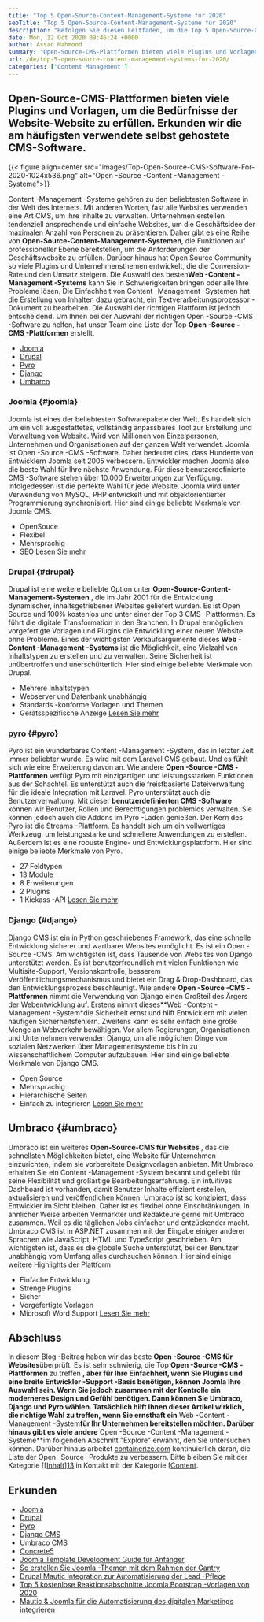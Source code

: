 ```yaml
---
title: "Top 5 Open-Source-Content-Management-Systeme für 2020" 
seoTitle: "Top 5 Open-Source-Content-Management-Systeme für 2020" 
description: "Befolgen Sie diesen Leitfaden, um die Top 5 Open-Source-Content-Management-Systeme zu erhalten, mit denen Webinhalte mit vollständiger Kontrolle und Transparenz verwaltet werden." 
date: Mon, 12 Oct 2020 09:46:24 +0000
author: Assad Mahmood
summary: "Open-Source-CMS-Plattformen bieten viele Plugins und Vorlagen, um die Anforderungen der Geschäftswebsite zu erfüllen. Erkunden wir die am häufigsten verwendete selbst gehostete CMS-Software." 
url: /de/top-5-open-source-content-management-systems-for-2020/
categories: ['Content Management']
---
```


## Open-Source-CMS-Plattformen bieten viele Plugins und Vorlagen, um die Bedürfnisse der Website-Website zu erfüllen. Erkunden wir die am häufigsten verwendete selbst gehostete CMS-Software.

{{< figure align=center src="images/Top-Open-Source-CMS-Software-For-2020-1024x536.png" alt="Open -Source -Content -Management -Systeme">}}

Content -Management -Systeme gehören zu den beliebtesten Software in der Welt des Internets. Mit anderen Worten, fast alle Websites verwenden eine Art CMS, um ihre Inhalte zu verwalten. Unternehmen erstellen tendenziell ansprechende und einfache Websites, um die Geschäftsidee der maximalen Anzahl von Personen zu präsentieren. Daher gibt es eine Reihe von **Open-Source-Content-Management-Systemen**, die Funktionen auf professioneller Ebene bereitstellen, um die Anforderungen der Geschäftswebsite zu erfüllen. Darüber hinaus hat Open Source Community so viele Plugins und Unternehmensthemen entwickelt, die die Conversion-Rate und den Umsatz steigern. Die Auswahl des besten**Web -Content -Management -Systems** kann Sie in Schwierigkeiten bringen oder alle Ihre Probleme lösen.
Die Einfachheit von Content -Management -Systemen hat die Erstellung von Inhalten dazu gebracht, ein Textverarbeitungsprozessor -Dokument zu bearbeiten. Die Auswahl der richtigen Plattform ist jedoch entscheidend. Um Ihnen bei der Auswahl der richtigen Open -Source -CMS -Software zu helfen, hat unser Team eine Liste der Top **Open -Source -CMS -Plattformen** erstellt.
  * [Joomla][1]
  * [Drupal][2]
  * [Pyro][3]
  * [Django][4]
  * [Umbarco][5]


### Joomla {#joomla}

Joomla ist eines der beliebtesten Softwarepakete der Welt. Es handelt sich um ein voll ausgestattetes, vollständig anpassbares Tool zur Erstellung und Verwaltung von Website. Wird von Millionen von Einzelpersonen, Unternehmen und Organisationen auf der ganzen Welt verwendet.
Joomla ist Open -Source -CMS -Software. Daher bedeutet dies, dass Hunderte von Entwicklern Joomla seit 2005 verbessern. Entwickler machen Joomla also die beste Wahl für Ihre nächste Anwendung. Für diese benutzerdefinierte CMS -Software stehen über 10.000 Erweiterungen zur Verfügung. Infolgedessen ist die perfekte Wahl für jede Website. Joomla wird unter Verwendung von MySQL, PHP entwickelt und mit objektorientierter Programmierung synchronisiert.
Hier sind einige beliebte Merkmale von Joomla CMS.
  * OpenSouce
  * Flexibel
  * Mehrsprachig
  * SEO
    [Lesen Sie mehr][6]


### **Drupal** {#drupal}

Drupal ist eine weitere beliebte Option unter **Open-Source-Content-Management-Systemen** , die im Jahr 2001 für die Entwicklung dynamischer, inhaltsgetriebener Websites geliefert wurden. Es ist Open Source und 100% kostenlos und unter einer der Top 3 CMS -Plattformen. Es führt die digitale Transformation in den Branchen.
In Drupal ermöglichen vorgefertigte Vorlagen und Plugins die Entwicklung einer neuen Website ohne Probleme. Eines der wichtigsten Verkaufsargumente dieses **Web -Content -Management -Systems** ist die Möglichkeit, eine Vielzahl von Inhaltstypen zu erstellen und zu verwalten. Seine Sicherheit ist unübertroffen und unerschütterlich.
Hier sind einige beliebte Merkmale von Drupal.
  * Mehrere Inhaltstypen
  * Webserver und Datenbank unabhängig
  * Standards -konforme Vorlagen und Themen
  * Gerätsspezifische Anzeige
    [Lesen Sie mehr][7]


### **pyro** {#pyro}

Pyro ist ein wunderbares Content -Management -System, das in letzter Zeit immer beliebter wurde. Es wird mit dem Laravel CMS gebaut. Und es fühlt sich wie eine Erweiterung davon an. Wie andere **Open -Source -CMS -Plattformen** verfügt Pyro mit einzigartigen und leistungsstarken Funktionen aus der Schachtel. Es unterstützt auch die freistbasierte Dateiverwaltung für die ideale Integration mit Laravel.
Pyro unterstützt auch die Benutzerverwaltung. Mit dieser **benutzerdefinierten CMS -Software** können wir Benutzer, Rollen und Berechtigungen problemlos verwalten. Sie können jedoch auch die Addons im Pyro -Laden genießen.
Der Kern des Pyro ist die Streams -Plattform. Es handelt sich um ein vollwertiges Werkzeug, um leistungsstarke und schnellere Anwendungen zu erstellen. Außerdem ist es eine robuste Engine- und Entwicklungsplattform.
Hier sind einige beliebte Merkmale von Pyro.
  * 27 Feldtypen
  * 13 Module
  * 8 Erweiterungen
  * 2 Plugins
  * 1 Kickass -API
    [Lesen Sie mehr][8]


### **Django** {#django}

Django CMS ist ein in Python geschriebenes Framework, das eine schnelle Entwicklung sicherer und wartbarer Websites ermöglicht. Es ist ein Open -Source -CMS. Am wichtigsten ist, dass Tausende von Websites von Django unterstützt werden. Es ist benutzerfreundlich mit vielen Funktionen wie Multisite-Support, Versionskontrolle, besserem Veröffentlichungsmechanismus und bietet ein Drag & Drop-Dashboard, das den Entwicklungsprozess beschleunigt.
Wie andere **Open -Source -CMS -Plattformen** nimmt die Verwendung von Django einen Großteil des Ärgers der Webentwicklung auf. Erstens nimmt dieses**Web -Content -Management -System*die Sicherheit ernst und hilft Entwicklern mit vielen häufigen Sicherheitsfehlern. Zweitens kann es sehr einfach eine große Menge an Webverkehr bewältigen. Vor allem Regierungen, Organisationen und Unternehmen verwenden Django, um alle möglichen Dinge von sozialen Netzwerken über Managementsysteme bis hin zu wissenschaftlichem Computer aufzubauen.
Hier sind einige beliebte Merkmale von Django CMS.
  * Open Source
  * Mehrsprachig
  * Hierarchische Seiten
  * Einfach zu integrieren
    [Lesen Sie mehr][9]

## **Umbraco** {#umbraco}

Umbraco ist ein weiteres **Open-Source-CMS für Websites** , das die schnellsten Möglichkeiten bietet, eine Website für Unternehmen einzurichten, indem sie vorbereitete Designvorlagen anbieten. Mit Umbraco erhalten Sie ein Content -Management -System bekannt und geliebt für seine Flexibilität und großartige Bearbeitungserfahrung. Ein intuitives Dashboard ist vorhanden, damit Benutzer Inhalte effizient erstellen, aktualisieren und veröffentlichen können.
Umbraco ist so konzipiert, dass Entwickler im Sicht bleiben. Daher ist es flexibel ohne Einschränkungen. In ähnlicher Weise arbeiten Vermarkter und Redakteure gerne mit Umbraco zusammen. Weil es die täglichen Jobs einfacher und entzückender macht.
Umbraco CMS ist in ASP.NET zusammen mit der Eingabe einiger anderer Sprachen wie JavaScript, HTML und TypeScript geschrieben. Am wichtigsten ist, dass es die globale Suche unterstützt, bei der Benutzer unabhängig vom Umfang alles durchsuchen können.
Hier sind einige weitere Highlights der Plattform
  * Einfache Entwicklung
  * Strenge Plugins
  * Sicher
  * Vorgefertigte Vorlagen
  * Microsoft Word Support
    [Lesen Sie mehr][10]

## Abschluss
In diesem Blog -Beitrag haben wir das beste **Open -Source -CMS für Websites**überprüft. Es ist sehr schwierig, die Top **Open -Source -CMS -Plattformen** zu treffen **, aber für Ihre Einfachheit, wenn Sie Plugins und eine breite Entwickler -Support -Basis benötigen, können Joomla Ihre Auswahl sein. Wenn Sie jedoch zusammen mit der Kontrolle ein moderneres Design und Gefühl benötigen. Dann können Sie Umbraco, Django und Pyro wählen. Tatsächlich hilft Ihnen dieser Artikel wirklich, die richtige Wahl zu treffen, wenn Sie ernsthaft ein** Web -Content -Management -System**für Ihr Unternehmen bereitstellen möchten. Darüber hinaus gibt es viele andere** Open -Source -Content -Management -Systeme**im folgenden Abschnitt "Explore" erwähnt, den Sie untersuchen können.
Darüber hinaus arbeitet [containerize.com][11] kontinuierlich daran, die Liste der Open -Source -Produkte zu verbessern. Bitte bleiben Sie mit der Kategorie [[[Inhalt][12]][13] in Kontakt mit der Kategorie [[Content][12].

## Erkunden
  * [Joomla][6]
  * [Drupal][7]
  * [Pyro][8]
  * [Django CMS][9]
  * [Umbraco CMS][10]
  * [Concrete5][14]
  * [Joomla Template Development Guide für Anfänger][15]
  * [So erstellen Sie Joomla -Themen mit dem Rahmen der Gantry][16]
  * [Drupal Mautic Integration zur Automatisierung der Lead -Pflege][17]
  * [Top 5 kostenlose Reaktionsabschnitte Joomla Bootstrap -Vorlagen von 2020][18]
  * [Mautic & Joomla für die Automatisierung des digitalen Marketings integrieren][19]



[1]: #joomla
[2]: #drupal
[3]: #pyro
[4]: #django
[5]: #umbarco
[6]: https://products.containerize.com/content-management/joomla
[7]: https://products.containerize.com/content-management/drupal
[8]: https://products.containerize.com/content-management/pyro
[9]: https://products.containerize.com/content-management/django
[10]: https://products.containerize.com/content-management/umbraco
[11]: https://www.containerize.com/
[12]: https://products.containerize.com/content-management/
[13]: https://products.containerize.com/rad
[14]: https://products.containerize.com/content-management/concrete5
[15]: https://blog.containerize.com/content-management/responsive-joomla-templates-tutorial/
[16]: https://blog.containerize.com/content-management/how-to-create-joomla-theme-joomla-gantry-framework/
[17]: https://blog.containerize.com/content-management/drupal-tutorial-automate-lead-growth-with-drupal-mautic/
[18]: https://blog.containerize.com/content-management/top-5-best-free-responsive-joomla-templates-of-2020/
[19]: https://blog.containerize.com/content-management/integrate-mautic-with-joomla-for-marketing-automation/
